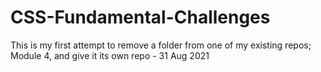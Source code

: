 # CSS-Fundamental-Challenges

This is my first attempt to remove a folder from one of my existing repos; Module 4, and give it its own repo - 31 Aug 2021
